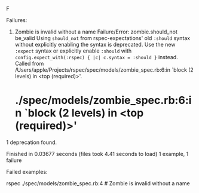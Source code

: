 F

Failures:

  1) Zombie is invalid without a name
     Failure/Error: zombie.should_not be_valid
       Using `should_not` from rspec-expectations' old `:should` syntax without explicitly enabling the syntax is deprecated. Use the new `:expect` syntax or explicitly enable `:should` with `config.expect_with(:rspec) { |c| c.syntax = :should }` instead. Called from /Users/apple/Projects/rspec/spec/models/zombie_spec.rb:6:in `block (2 levels) in <top (required)>'.
     # ./spec/models/zombie_spec.rb:6:in `block (2 levels) in <top (required)>'

1 deprecation found.

Finished in 0.03677 seconds (files took 4.41 seconds to load)
1 example, 1 failure

Failed examples:

rspec ./spec/models/zombie_spec.rb:4 # Zombie is invalid without a name

